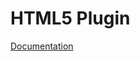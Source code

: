 # HTML5 Plugin

[Documentation](https://e154.github.io/smart-home/docs/plugins/notify/html5_notify/)
